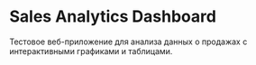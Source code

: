# Sales Analytics Dashboard
Тестовое веб-приложение для анализа данных о продажах с интерактивными графиками и таблицами.


